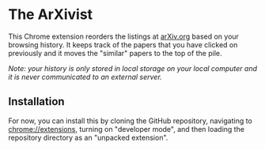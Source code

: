# The ArXivist

This Chrome extension reorders the listings at [arXiv.org](https://arxiv.org) based on your browsing history.
It keeps track of the papers that you have clicked on previously and it moves the "similar" papers to the top of the pile.

*Note: your history is only stored in local storage on your local computer and it is never communicated to an external server.*

## Installation

For now, you can install this by cloning the GitHub repository, navigating to [chrome://extensions](chrome://extensions), turning on "developer mode", and then loading the repository directory as an "unpacked extension".

